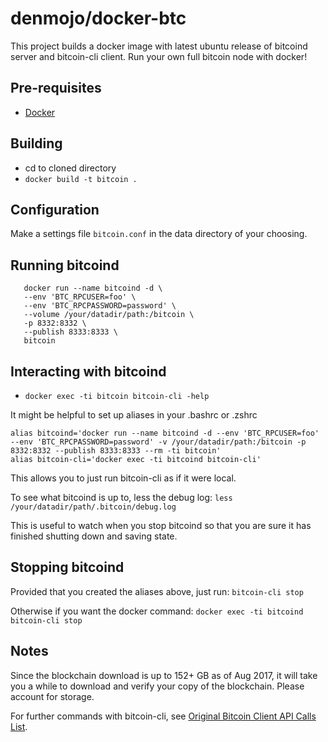 denmojo/docker-btc
=============

This project builds a docker image with latest ubuntu release of bitcoind server and bitcoin-cli client. Run your own full bitcoin node with docker!

## Pre-requisites
  * [Docker][1]

## Building
  * cd to cloned directory
  * `docker build -t bitcoin .`

## Configuration

Make a settings file `bitcoin.conf` in the data directory of your choosing.

## Running bitcoind
```  
   docker run --name bitcoind -d \
   --env 'BTC_RPCUSER=foo' \
   --env 'BTC_RPCPASSWORD=password' \
   --volume /your/datadir/path:/bitcoin \
   -p 8332:8332 \
   --publish 8333:8333 \
   bitcoin
```

## Interacting with bitcoind
  * `docker exec -ti bitcoin bitcoin-cli -help`

It might be helpful to set up aliases in your .bashrc or .zshrc
```
alias bitcoind='docker run --name bitcoind -d --env 'BTC_RPCUSER=foo' --env 'BTC_RPCPASSWORD=password' -v /your/datadir/path:/bitcoin -p 8332:8332 --publish 8333:8333 --rm -ti bitcoin'
alias bitcoin-cli='docker exec -ti bitcoind bitcoin-cli'
```

This allows you to just run bitcoin-cli as if it were local.

To see what bitcoind is up to, less the debug log:
`less /your/datadir/path/.bitcoin/debug.log`

This is useful to watch when you stop bitcoind so that you are sure it has finished shutting down and saving state.

## Stopping bitcoind
Provided that you created the aliases above, just run:
`bitcoin-cli stop`

Otherwise if you want the docker command:
`docker exec -ti bitcoind bitcoin-cli stop`

## Notes

Since the blockchain download is up to 152+ GB as of Aug 2017, it will take you a while to download and verify your copy of the blockchain. Please account for storage.

For further commands with bitcoin-cli, see [Original Bitcoin Client API Calls List][2].

[1]: https://www.docker.com/community-edition#/download
[2]: https://en.bitcoin.it/wiki/Original_Bitcoin_client/API_calls_list

